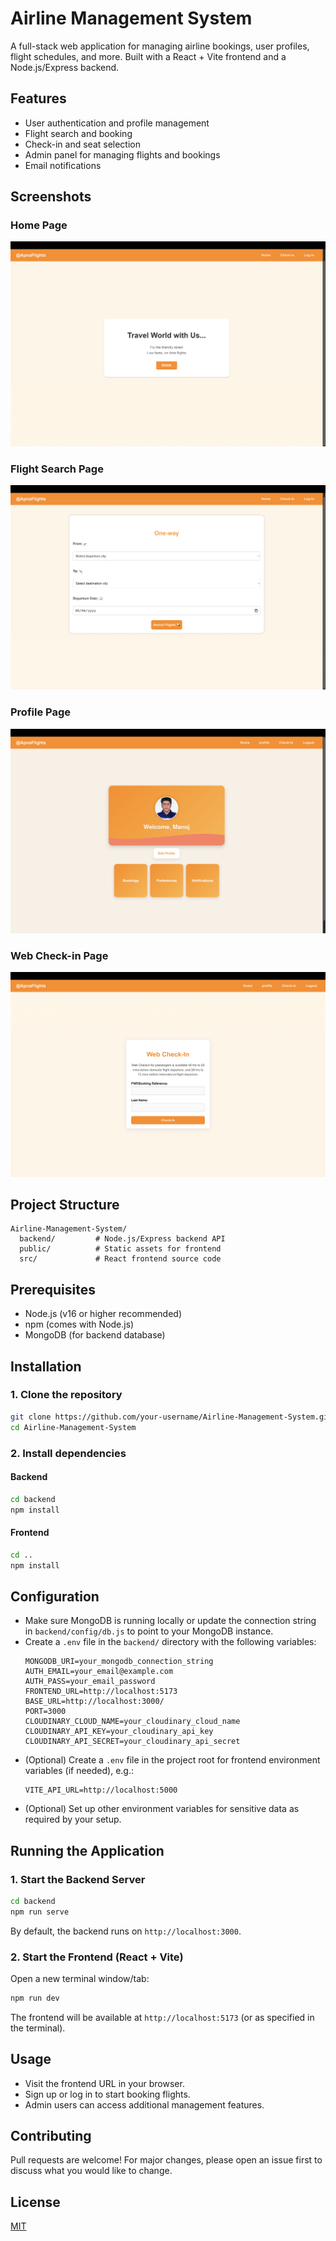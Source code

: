 # Airline Management System

A full-stack web application for managing airline bookings, user profiles, flight schedules, and more. Built with a React + Vite frontend and a Node.js/Express backend.

## Features

- User authentication and profile management
- Flight search and booking
- Check-in and seat selection
- Admin panel for managing flights and bookings
- Email notifications

## Screenshots

### Home Page
![Home Page](public/screenshots/home_page.png)

### Flight Search Page
![Flight Search Page](public/screenshots/flight_search_page.png)

### Profile Page
![Profile Page](public/screenshots/profile_page.png)

### Web Check-in Page
![Web Check-in Page](public/screenshots/web_checkin_page.png)

## Project Structure

```
Airline-Management-System/
  backend/         # Node.js/Express backend API
  public/          # Static assets for frontend
  src/             # React frontend source code
```

## Prerequisites

- Node.js (v16 or higher recommended)
- npm (comes with Node.js)
- MongoDB (for backend database)

## Installation

### 1. Clone the repository

```bash
git clone https://github.com/your-username/Airline-Management-System.git
cd Airline-Management-System
```

### 2. Install dependencies

#### Backend

```bash
cd backend
npm install
```

#### Frontend

```bash
cd ..
npm install
```

## Configuration

- Make sure MongoDB is running locally or update the connection string in `backend/config/db.js` to point to your MongoDB instance.
- Create a `.env` file in the `backend/` directory with the following variables:
  ```env
  MONGODB_URI=your_mongodb_connection_string
  AUTH_EMAIL=your_email@example.com
  AUTH_PASS=your_email_password
  FRONTEND_URL=http://localhost:5173
  BASE_URL=http://localhost:3000/
  PORT=3000
  CLOUDINARY_CLOUD_NAME=your_cloudinary_cloud_name
  CLOUDINARY_API_KEY=your_cloudinary_api_key
  CLOUDINARY_API_SECRET=your_cloudinary_api_secret
  ```
- (Optional) Create a `.env` file in the project root for frontend environment variables (if needed), e.g.:
  ```env
  VITE_API_URL=http://localhost:5000
  ```
- (Optional) Set up other environment variables for sensitive data as required by your setup.

## Running the Application

### 1. Start the Backend Server

```bash
cd backend
npm run serve
```

By default, the backend runs on `http://localhost:3000`.

### 2. Start the Frontend (React + Vite)

Open a new terminal window/tab:

```bash
npm run dev
```

The frontend will be available at `http://localhost:5173` (or as specified in the terminal).

## Usage

- Visit the frontend URL in your browser.
- Sign up or log in to start booking flights.
- Admin users can access additional management features.

## Contributing

Pull requests are welcome! For major changes, please open an issue first to discuss what you would like to change.

## License

[MIT](LICENSE)
